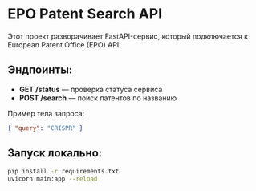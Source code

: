 # EPO Patent Search API

Этот проект разворачивает FastAPI-сервис, который подключается к European Patent Office (EPO) API.

## Эндпоинты:
- **GET /status** — проверка статуса сервиса
- **POST /search** — поиск патентов по названию

Пример тела запроса:
```json
{ "query": "CRISPR" }
```

## Запуск локально:
```bash
pip install -r requirements.txt
uvicorn main:app --reload
```
